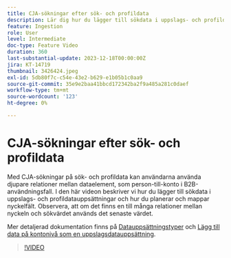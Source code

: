 ```yaml
---
title: CJA-sökningar efter sök- och profildata
description: Lär dig hur du lägger till sökdata i uppslags- och profildatauppsättningar och planerar och mappar nyckelfält.
feature: Ingestion
role: User
level: Intermediate
doc-type: Feature Video
duration: 360
last-substantial-update: 2023-12-18T00:00:00Z
jira: KT-14719
thumbnail: 3426424.jpeg
exl-id: 5db80f7c-c54e-43e2-b629-e1b05b1c0aa9
source-git-commit: 35e9e2baa41bbcd172342ba2f9a485a281c0daef
workflow-type: tm+mt
source-wordcount: '123'
ht-degree: 0%

---
```


# CJA-sökningar efter sök- och profildata

Med CJA-sökningar på sök- och profildata kan användarna använda djupare relationer mellan dataelement, som person-till-konto i B2B-användningsfall.  I den här videon beskriver vi hur du lägger till sökdata i uppslags- och profildatauppsättningar och hur du planerar och mappar nyckelfält.  Observera, att om det finns en till många relationer mellan nyckeln och sökvärdet används det senaste värdet.

Mer detaljerad dokumentation finns på [Datauppsättningstyper](https://experienceleague.adobe.com/docs/analytics-platform/using/cja-connections/create-connection.html?lang=sv-SE#dataset-types) och [Lägg till data på kontonivå som en uppslagsdatauppsättning](https://experienceleague.adobe.com/docs/analytics-platform/using/cja-usecases/b2b/b2b.html?lang=sv-SE).

>[!VIDEO](https://video.tv.adobe.com/v/3426424/?learn=on)
